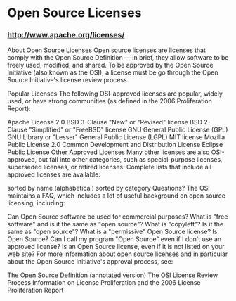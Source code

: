 Open Source Licenses
=======================
### http://www.apache.org/licenses/

About Open Source Licenses
Open source licenses are licenses that comply with the Open Source Definition — in brief, they allow software to be freely used, modified, and shared. To be approved by the Open Source Initiative (also known as the OSI), a license must be go through the Open Source Initiative's license review process.

Popular Licenses
The following OSI-approved licenses are popular, widely used, or have strong communities (as defined in the 2006 Proliferation Report):

Apache License 2.0
BSD 3-Clause "New" or "Revised" license
BSD 2-Clause "Simplified" or "FreeBSD" license
GNU General Public License (GPL)
GNU Library or "Lesser" General Public License (LGPL)
MIT license
Mozilla Public License 2.0
Common Development and Distribution License
Eclipse Public License
Other Approved Licenses
Many other licenses are also OSI-approved, but fall into other categories, such as special-purpose licenses, superseded licenses, or retired licenses. Complete lists that include all approved licenses are available:

sorted by name (alphabetical)
sorted by category
Questions?
The OSI maintains a FAQ, which includes a lot of useful background on open source licensing, including:

Can Open Source software be used for commercial purposes?
What is "free software" and is it the same as "open source"?
What is "copyleft"? Is it the same as "open source"?
What is a "permissive" Open Source license?
Is <SOME PROGRAM> Open Source?
Can I call my program "Open Source" even if I don't use an approved license?
Is <SOME LICENSE> an Open Source license, even if it is not listed on your web site?
For more information about open source licenses and in particular about the Open Source Initiative's approval process, see:

The Open Source Definition (annotated version)
The OSI License Review Process
Information on License Proliferation and the 2006 License Proliferation Report
